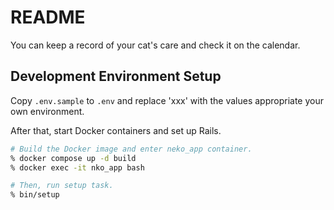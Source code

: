 # README
You can keep a record of your cat's care and check it on the calendar.

## Development Environment Setup
Copy `.env.sample` to `.env` and replace 'xxx' with the values appropriate your own environment.

After that, start Docker containers and set up Rails.

```sh
# Build the Docker image and enter neko_app container.
% docker compose up -d build
% docker exec -it nko_app bash

# Then, run setup task.
% bin/setup
```
